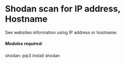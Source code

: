 # Shodan scan for IP address, Hostname
See websites information using IP address or hostname.

##### Modules required:
shodan: pip3 install shodan
